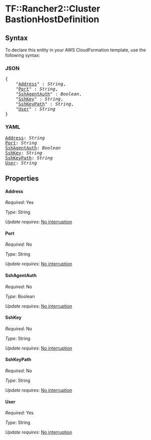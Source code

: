 # TF::Rancher2::Cluster BastionHostDefinition

## Syntax

To declare this entity in your AWS CloudFormation template, use the following syntax:

### JSON

<pre>
{
    "<a href="#address" title="Address">Address</a>" : <i>String</i>,
    "<a href="#port" title="Port">Port</a>" : <i>String</i>,
    "<a href="#sshagentauth" title="SshAgentAuth">SshAgentAuth</a>" : <i>Boolean</i>,
    "<a href="#sshkey" title="SshKey">SshKey</a>" : <i>String</i>,
    "<a href="#sshkeypath" title="SshKeyPath">SshKeyPath</a>" : <i>String</i>,
    "<a href="#user" title="User">User</a>" : <i>String</i>
}
</pre>

### YAML

<pre>
<a href="#address" title="Address">Address</a>: <i>String</i>
<a href="#port" title="Port">Port</a>: <i>String</i>
<a href="#sshagentauth" title="SshAgentAuth">SshAgentAuth</a>: <i>Boolean</i>
<a href="#sshkey" title="SshKey">SshKey</a>: <i>String</i>
<a href="#sshkeypath" title="SshKeyPath">SshKeyPath</a>: <i>String</i>
<a href="#user" title="User">User</a>: <i>String</i>
</pre>

## Properties

#### Address

_Required_: Yes

_Type_: String

_Update requires_: [No interruption](https://docs.aws.amazon.com/AWSCloudFormation/latest/UserGuide/using-cfn-updating-stacks-update-behaviors.html#update-no-interrupt)

#### Port

_Required_: No

_Type_: String

_Update requires_: [No interruption](https://docs.aws.amazon.com/AWSCloudFormation/latest/UserGuide/using-cfn-updating-stacks-update-behaviors.html#update-no-interrupt)

#### SshAgentAuth

_Required_: No

_Type_: Boolean

_Update requires_: [No interruption](https://docs.aws.amazon.com/AWSCloudFormation/latest/UserGuide/using-cfn-updating-stacks-update-behaviors.html#update-no-interrupt)

#### SshKey

_Required_: No

_Type_: String

_Update requires_: [No interruption](https://docs.aws.amazon.com/AWSCloudFormation/latest/UserGuide/using-cfn-updating-stacks-update-behaviors.html#update-no-interrupt)

#### SshKeyPath

_Required_: No

_Type_: String

_Update requires_: [No interruption](https://docs.aws.amazon.com/AWSCloudFormation/latest/UserGuide/using-cfn-updating-stacks-update-behaviors.html#update-no-interrupt)

#### User

_Required_: Yes

_Type_: String

_Update requires_: [No interruption](https://docs.aws.amazon.com/AWSCloudFormation/latest/UserGuide/using-cfn-updating-stacks-update-behaviors.html#update-no-interrupt)

